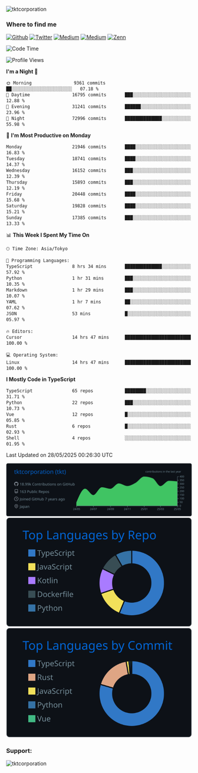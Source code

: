 <p align="left"> <img src="https://komarev.com/ghpvc/?username=tktcorporation&label=Profile%20views&color=0e75b6&style=flat" alt="tktcorporation" /> </p>

<h3>Where to find me</h3>
<p>
<a href="https://github.com/tktcorporation" target="_blank"><img alt="Github" src="https://img.shields.io/badge/GitHub-%2312100E.svg?&style=for-the-badge&logo=Github&logoColor=white" /></a>
<a href="https://twitter.com/tktcorporation" target="_blank"><img alt="Twitter" src="https://img.shields.io/badge/twitter-%231DA1F2.svg?&style=for-the-badge&logo=twitter&logoColor=white" /></a>
<a href="https://www.linkedin.com/in/tktcorporation" target="_blank"><img alt="Medium" src="https://img.shields.io/badge/linkdin-0a66c2.svg?&style=for-the-badge&logo=linkedin&logoColor=white" /></a>
<a href="https://qiita.com/tktcorporation" target="_blank"><img alt="Medium" src="https://img.shields.io/badge/qiita-55C500.svg?&style=for-the-badge&logo=qiita&logoColor=white" /></a>
<a href="https://zenn.dev/tktcorporation" target="_blank"><img alt="Zenn" src="https://img.shields.io/badge/Zenn-3EA8FF.svg?&style=for-the-badge&logo=Zenn&logoColor=white" /></a>
</p>
  
<!--START_SECTION:waka-->
![Code Time](http://img.shields.io/badge/Code%20Time-2%2C399%20hrs%2011%20mins-blue)

![Profile Views](http://img.shields.io/badge/Profile%20Views-4-blue)

**I'm a Night 🦉** 

```text
🌞 Morning                9361 commits        ██░░░░░░░░░░░░░░░░░░░░░░░   07.18 % 
🌆 Daytime                16795 commits       ███░░░░░░░░░░░░░░░░░░░░░░   12.88 % 
🌃 Evening                31241 commits       ██████░░░░░░░░░░░░░░░░░░░   23.96 % 
🌙 Night                  72996 commits       ██████████████░░░░░░░░░░░   55.98 % 
```
📅 **I'm Most Productive on Monday** 

```text
Monday                   21946 commits       ████░░░░░░░░░░░░░░░░░░░░░   16.83 % 
Tuesday                  18741 commits       ████░░░░░░░░░░░░░░░░░░░░░   14.37 % 
Wednesday                16152 commits       ███░░░░░░░░░░░░░░░░░░░░░░   12.39 % 
Thursday                 15893 commits       ███░░░░░░░░░░░░░░░░░░░░░░   12.19 % 
Friday                   20448 commits       ████░░░░░░░░░░░░░░░░░░░░░   15.68 % 
Saturday                 19828 commits       ████░░░░░░░░░░░░░░░░░░░░░   15.21 % 
Sunday                   17385 commits       ███░░░░░░░░░░░░░░░░░░░░░░   13.33 % 
```


📊 **This Week I Spent My Time On** 

```text
🕑︎ Time Zone: Asia/Tokyo

💬 Programming Languages: 
TypeScript               8 hrs 34 mins       ██████████████░░░░░░░░░░░   57.92 % 
Python                   1 hr 31 mins        ███░░░░░░░░░░░░░░░░░░░░░░   10.35 % 
Markdown                 1 hr 29 mins        ███░░░░░░░░░░░░░░░░░░░░░░   10.07 % 
YAML                     1 hr 7 mins         ██░░░░░░░░░░░░░░░░░░░░░░░   07.62 % 
JSON                     53 mins             █░░░░░░░░░░░░░░░░░░░░░░░░   05.97 % 

🔥 Editors: 
Cursor                   14 hrs 47 mins      █████████████████████████   100.00 % 

💻 Operating System: 
Linux                    14 hrs 47 mins      █████████████████████████   100.00 % 
```

**I Mostly Code in TypeScript** 

```text
TypeScript               65 repos            ████████░░░░░░░░░░░░░░░░░   31.71 % 
Python                   22 repos            ███░░░░░░░░░░░░░░░░░░░░░░   10.73 % 
Vue                      12 repos            █░░░░░░░░░░░░░░░░░░░░░░░░   05.85 % 
Rust                     6 repos             █░░░░░░░░░░░░░░░░░░░░░░░░   02.93 % 
Shell                    4 repos             ░░░░░░░░░░░░░░░░░░░░░░░░░   01.95 % 
```




 Last Updated on 28/05/2025 00:26:30 UTC
<!--END_SECTION:waka-->

[![](https://raw.githubusercontent.com/tktcorporation/tktcorporation/master/profile-summary-card-output/github_dark/0-profile-details.svg)](https://github.com/vn7n24fzkq/github-profile-summary-cards)
[![](https://raw.githubusercontent.com/tktcorporation/tktcorporation/master/profile-summary-card-output/github_dark/1-repos-per-language.svg)](https://github.com/vn7n24fzkq/github-profile-summary-cards) [![](https://raw.githubusercontent.com/tktcorporation/tktcorporation/master/profile-summary-card-output/github_dark/2-most-commit-language.svg)](https://github.com/vn7n24fzkq/github-profile-summary-cards)

<h3 align="left">Support:</h3>
<p><a href="https://www.buymeacoffee.com/tktcorporation"> <img align="left" src="https://cdn.buymeacoffee.com/buttons/v2/default-yellow.png" height="50" width="210" alt="tktcorporation" /></a></p><br><br>
